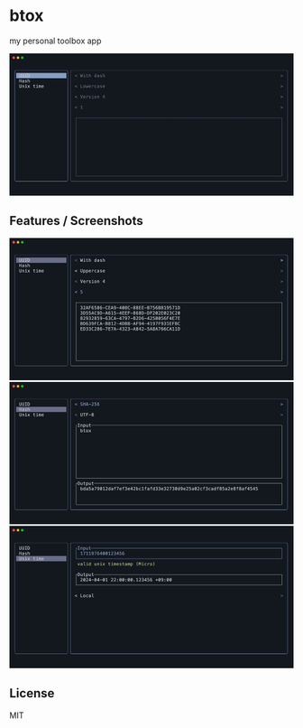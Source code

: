 # btox

my personal toolbox app

<img src="./img/demo.gif" width=800>

## Features / Screenshots

<img src="./img/uuid.png" width=600>
<img src="./img/hash.png" width=600>
<img src="./img/unixtime.png" width=600>

## License

MIT
